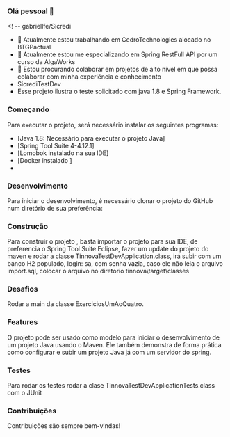 ### Olá pessoal 👋
<! -- gabriellfe/Sicredi

- 🔭 Atualmente estou trabalhando em CedroTechnologies alocado no BTGPactual
- 🌱 Atualmente estou me especializando em Spring RestFull API por um curso da AlgaWorks
- 👯 Estou procurando colaborar em projetos de alto nível em que possa colaborar com minha experiência e conhecimento
- SicrediTestDev
- Esse projeto ilustra o teste solicitado com java 1.8 e Spring Framework.

### Começando
Para executar o projeto, será necessário instalar os seguintes programas:

- [Java 1.8: Necessário para executar o projeto Java]
- [Spring Tool Suite 4-4.12.1]
- [Lomobok instalado na sua IDE]
- [Docker instalado ]
- 
### Desenvolvimento
Para iniciar o desenvolvimento, é necessário clonar o projeto do GitHub num diretório de sua preferência:

### Construção
Para construir o projeto , basta importar o projeto para sua IDE, de preferencia o Spring Tool Suite Eclipse, fazer um update do projeto do maven e rodar a classe TinnovaTestDevApplication.class, irá subir com um banco H2 populado, login: sa, com senha vazia, caso ele não leia o arquivo import.sql, colocar o arquivo no diretorio tinnova\target\classes

### Desafios
Rodar a main da classe ExerciciosUmAoQuatro.

### Features
O projeto pode ser usado como modelo para iniciar o desenvolvimento de um projeto Java usando o Maven. Ele também demonstra de forma prática como configurar e subir um projeto Java já com um servidor do spring.

### Testes
Para rodar os testes rodar a clase TinnovaTestDevApplicationTests.class com o JUnit

### Contribuições
Contribuições são sempre bem-vindas!

